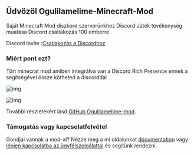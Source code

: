 ## Üdvözöl Ogulilamelime-Minecraft-Mod 

Saját Minecraft Mod diszkord szerverünkhez Discord Játék tevékenység muatása Discord csatlakozás 100 emberre

Discord invite :[Csatlakozás a Discordhoz](https://discord.gg/mXMGMjZNmy)

### Miért pont ezt?

Tört minecrat mod amiben integrálva van a Discord Rich Presence ennek a segítségével össze kötheted a discorddal



  ![img](https://i.imgur.com/Oa1OHyd.png)


![img](https://i.imgur.com/KYgJDka.png)




További részletekért lásd [GitHub Ogulilamelime-mod](https://github.com/krisztiantoth966/Ogulilamelime-Minecraft-Mod).

### Támogatás vagy kapcsolatfelvétel

Gondjai vannak a mod-al? Nézze meg a mi oldalunkat [documentation](https://github.com/krisztiantoth966/Ogulilamelime-Minecraft-Mod/wiki) vagy [lépjen kapcsolatba az ügyfélszolgálattal](https://github.com/krisztiantoth966) és segítünk rendezni.

